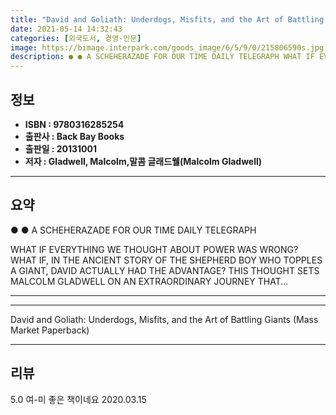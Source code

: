 ```yaml
---
title: "David and Goliath: Underdogs, Misfits, and the Art of Battling Giants (Mass Market Paperback)"
date: 2021-05-14 14:32:43
categories: [외국도서, 경영-인문]
image: https://bimage.interpark.com/goods_image/6/5/9/0/215806590s.jpg
description: ● ● A SCHEHERAZADE FOR OUR TIME DAILY TELEGRAPH WHAT IF EVERYTHING WE THOUGHT ABOUT POWER WAS WRONG? WHAT IF, IN THE ANCIENT STORY OF THE SHEPHERD BOY WHO T
---
```


## **정보**

- **ISBN : 9780316285254**
- **출판사 : Back Bay Books**
- **출판일 : 20131001**
- **저자 : Gladwell, Malcolm,말콤 글래드웰(Malcolm Gladwell)**

------



## **요약**

●  ●  A SCHEHERAZADE FOR OUR TIME DAILY TELEGRAPH


WHAT IF EVERYTHING WE THOUGHT ABOUT POWER WAS WRONG? WHAT IF, IN THE ANCIENT STORY OF THE SHEPHERD BOY WHO TOPPLES A GIANT, DAVID ACTUALLY HAD THE ADVANTAGE? THIS THOUGHT SETS MALCOLM GLADWELL ON AN EXTRAORDINARY JOURNEY THAT... 

------



------


David and Goliath: Underdogs, Misfits, and the Art of Battling Giants (Mass Market Paperback) 

------


## **리뷰** 

5.0 여-미 좋은 책이네요 2020.03.15 <br/>